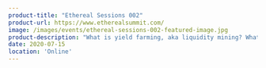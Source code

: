 ```yaml
---
product-title: "Ethereal Sessions 002"
product-url: https://www.etherealsummit.com/
image: /images/events/ethereal-sessions-002-featured-image.jpg
product-description: "What is yield farming, aka liquidity mining? What are the pros and cons? How does one benefit from it? We’ll unlock these questions and much more live at Ethereal Sessions 002."  
date: 2020-07-15
location: 'Online'
---
```

